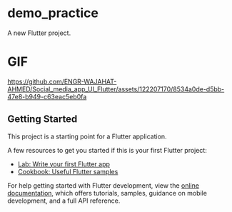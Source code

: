 # demo_practice

A new Flutter project.

# GIF

https://github.com/ENGR-WAJAHAT-AHMED/Social_media_app_UI_Flutter/assets/122207170/8534a0de-d5bb-47e8-b949-c63eac5eb0fa



## Getting Started

This project is a starting point for a Flutter application.

A few resources to get you started if this is your first Flutter project:

- [Lab: Write your first Flutter app](https://docs.flutter.dev/get-started/codelab)
- [Cookbook: Useful Flutter samples](https://docs.flutter.dev/cookbook)

For help getting started with Flutter development, view the
[online documentation](https://docs.flutter.dev/), which offers tutorials,
samples, guidance on mobile development, and a full API reference.
